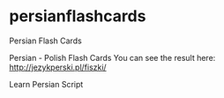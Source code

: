 # persianflashcards
Persian Flash Cards

Persian - Polish Flash Cards 
You can see the result here:
http://jezykperski.pl/fiszki/

Learn Persian Script

